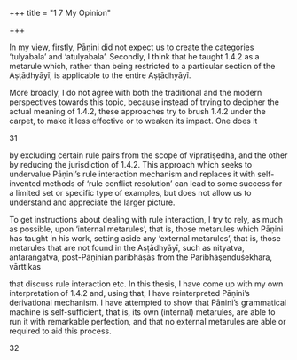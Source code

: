+++
title = "1 7 My Opinion"

+++

In my view, firstly, Pāṇini did not expect us to create the categories ‘tulyabala’ and  ‘atulyabala’. Secondly, I think that he taught 1.4.2 as a metarule which, rather than being  restricted to a particular section of the Aṣṭādhyāyī, is applicable to the entire Aṣṭādhyāyī. 

More broadly, I do not agree with both the traditional and the modern perspectives towards this  topic, because instead of trying to decipher the actual meaning of 1.4.2, these approaches try  to brush 1.4.2 under the carpet, to make it less effective or to weaken its impact. One does it  

[^75]: Besides, there are some cases which may appear to be conflicts between rules teaching kāraka saṁjñās but which, according to me, are not conflicts at all. For example, whether one says geham praviśati (cf. 1.4.49 kartur īpsitatamaṁ karma 🡪 2.3.2 karmaṇi dvitīyā) or gehe praviśati (cf. 1.4.45  ādhāro’dhikaraṇam 🡪 2.3.36 saptamy adhikaraṇe ca) depends entirely on the non-linguistic feature  that the speaker wishes to express - that is, whether he/she wants to express kartur īpsitatama or ādhāra. So, this choice lies outside the domain of Pāṇini’s Aṣṭādhyāyī. In conclusion, in my opinion, rule  conflict does not arise between 1.4.45 and 1.4.49.  

[^76]: We shall look at limited blocking (Cardona) in chapter 4 and siddha principle (Joshi and Kiparsky)  in Appendix E.

31 

by excluding certain rule pairs from the scope of vipratiṣedha, and the other by reducing the  jurisdiction of 1.4.2. This approach which seeks to undervalue Pāṇini’s rule interaction mechanism and replaces it with self-invented methods of ‘rule conflict resolution’ can lead to  some success for a limited set or specific type of examples, but does not allow us to understand  and appreciate the larger picture.  

To get instructions about dealing with rule interaction, I try to rely, as much as possible, upon  ‘internal metarules’, that is, those metarules which Pāṇini has taught in his work, setting aside  any ‘external metarules’, that is, those metarules that are not found in the Aṣṭādhyāyī, such as  nityatva, antaraṅgatva, post-Pāṇinian paribhāṣās from the Paribhāṣenduśekhara, vārttikas 

that discuss rule interaction etc. In this thesis, I have come up with my own interpretation of  1.4.2 and, using that, I have reinterpreted Pāṇini’s derivational mechanism. I have attempted  to show that Pāṇini’s grammatical machine is self-sufficient, that is, its own (internal)  metarules, are able to run it with remarkable perfection, and that no external metarules are able  or required to aid this process.

32 